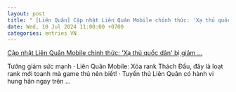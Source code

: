 ```yaml
---
layout: post
title: " [Liên Quân] Cập nhật Liên Quân Mobile chính thức: 'Xạ thủ quốc dân' bị giảm ..."
date: Wed, 10 Jul 2024 11:00:00 +0700
categories: entries VN
---
```

[Cập nhật Liên Quân Mobile chính thức: 'Xạ thủ quốc dân' bị giảm ...](https://kenh14.vn/cap-nhat-lien-quan-mobile-chinh-thuc-xa-thu-quoc-dan-bi-giam-suc-manh-nhieu-tuong-duoc-tang-khung-20240710221159096.chn)

Tướng giảm sức mạnh · Liên Quân Mobile: Xóa rank Thách Đấu, đây là loạt rank mới toanh mà game thủ nên biết! · Tuyển thủ Liên Quân có hành vi hung hãn ngay trên ...

